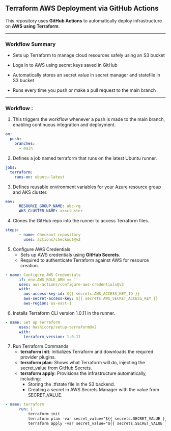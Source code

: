 ##  Terraform AWS Deployment via GitHub Actions

This repository uses **GitHub Actions** to automatically deploy infrastructure on **AWS using Terraform**.

---

###  Workflow Summary

- Sets up Terraform to manage cloud resources safely using an S3 bucket

- Logs in to AWS using secret keys saved in GitHub

- Automatically stores an secret value in secret manager and statefile in S3 bucket

- Runs every time you push or make a pull request to the main branch

---

### Workflow :

1. This triggers the workflow whenever a push is made to the main branch, enabling continuous integration and deployment.
   
```yaml
on:
  push:
    branches:
      - main
```
2. Defines a job named terraform that runs on the latest Ubuntu runner.

```yaml
jobs:
  terraform:
    runs-on: ubuntu-latest
```
3. Defines reusable environment variables for your Azure resource group and AKS cluster.

```yaml
env:
      RESOURCE_GROUP_NAME: abc-rg
      AKS_CLUSTER_NAME: akscluster
```
4. Clones the GitHub repo into the runner to access Terraform files.

```yaml
steps:
      - name: Checkout repository
        uses: actions/checkout@v2
```
5. Configure AWS Credentials
   - Sets up AWS credentials using **GitHub Secrets**.
   - Required to authenticate Terraform against AWS for resource creation.
```yaml
- name: Configure AWS Credentials
      if: env.AWS_ROLE_ARN == ''
      uses: aws-actions/configure-aws-credentials@v3
      with:
        aws-access-key-id: ${{ secrets.AWS_ACCESS_KEY_ID }}
        aws-secret-access-key: ${{ secrets.AWS_SECRET_ACCESS_KEY }}
        aws-region: us-east-1
```
6. Installs Terraform CLI version 1.0.11 in the runner.

```yaml
- name: Set up Terraform
      uses: hashicorp/setup-terraform@v2
      with:
        terraform_version: 1.0.11
```
7. Run Terraform Commands
   - **terraform init**: Initializes Terraform and downloads the required provider plugins.
   - **terraform plan**: Shows what Terraform will do, injecting the secret_value from GitHub Secrets.
   - **terraform apply**: Provisions the infrastructure automatically, including:
     - Storing the .tfstate file in the S3 backend.
     - Creating a secret in AWS Secrets Manager with the value from SECRET_VALUE.

```yaml
- name: terraform
      run: |
          terraform init
          terraform plan -var secret_value="${{ secrets.SECRET_VALUE }}"
          terraform apply -var secret_value="${{ secrets.SECRET_VALUE }}" -auto-approve
```
